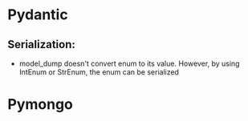 # Pydantic
## Serialization:
- model_dump doesn't convert enum to its value. However, by using IntEnum or StrEnum, the enum can be serialized

# Pymongo

